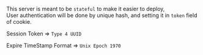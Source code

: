 This server is meant to be `stateful` to make it easier to deploy,  
User authentication will be done by unique hash, and setting it in `token` field of cookie.    
  
Session Token => `Type 4 UUID`

Expire TimeStamp Format => `Unix Epoch 1970`  